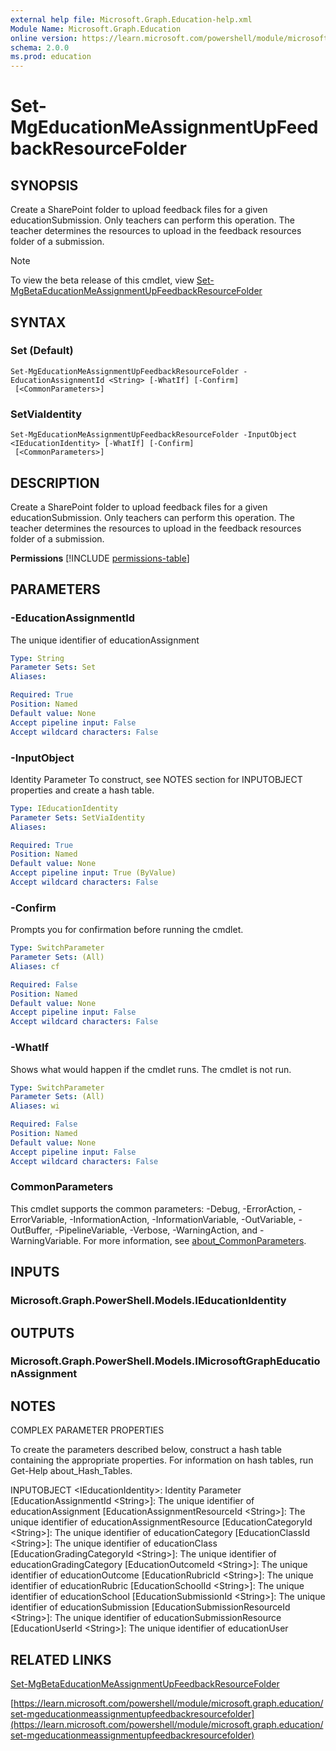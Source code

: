 ```yaml
---
external help file: Microsoft.Graph.Education-help.xml
Module Name: Microsoft.Graph.Education
online version: https://learn.microsoft.com/powershell/module/microsoft.graph.education/set-mgeducationmeassignmentupfeedbackresourcefolder
schema: 2.0.0
ms.prod: education
---
```


# Set-MgEducationMeAssignmentUpFeedbackResourceFolder

## SYNOPSIS
Create a SharePoint folder to upload feedback files for a given educationSubmission.
Only teachers can perform this operation.
The teacher determines the resources to upload in the feedback resources folder of a submission.

> [!NOTE]
> To view the beta release of this cmdlet, view [Set-MgBetaEducationMeAssignmentUpFeedbackResourceFolder](/powershell/module/Microsoft.Graph.Beta.Education/Set-MgBetaEducationMeAssignmentUpFeedbackResourceFolder?view=graph-powershell-beta)

## SYNTAX

### Set (Default)
```
Set-MgEducationMeAssignmentUpFeedbackResourceFolder -EducationAssignmentId <String> [-WhatIf] [-Confirm]
 [<CommonParameters>]
```

### SetViaIdentity
```
Set-MgEducationMeAssignmentUpFeedbackResourceFolder -InputObject <IEducationIdentity> [-WhatIf] [-Confirm]
 [<CommonParameters>]
```

## DESCRIPTION
Create a SharePoint folder to upload feedback files for a given educationSubmission.
Only teachers can perform this operation.
The teacher determines the resources to upload in the feedback resources folder of a submission.

**Permissions**
[!INCLUDE [permissions-table](~/../graphref/api-reference/v1.0/includes/permissions/educationassignment-setupfeedbackresourcesfolder-permissions.md)]

## PARAMETERS

### -EducationAssignmentId
The unique identifier of educationAssignment

```yaml
Type: String
Parameter Sets: Set
Aliases:

Required: True
Position: Named
Default value: None
Accept pipeline input: False
Accept wildcard characters: False
```

### -InputObject
Identity Parameter
To construct, see NOTES section for INPUTOBJECT properties and create a hash table.

```yaml
Type: IEducationIdentity
Parameter Sets: SetViaIdentity
Aliases:

Required: True
Position: Named
Default value: None
Accept pipeline input: True (ByValue)
Accept wildcard characters: False
```

### -Confirm
Prompts you for confirmation before running the cmdlet.

```yaml
Type: SwitchParameter
Parameter Sets: (All)
Aliases: cf

Required: False
Position: Named
Default value: None
Accept pipeline input: False
Accept wildcard characters: False
```

### -WhatIf
Shows what would happen if the cmdlet runs.
The cmdlet is not run.

```yaml
Type: SwitchParameter
Parameter Sets: (All)
Aliases: wi

Required: False
Position: Named
Default value: None
Accept pipeline input: False
Accept wildcard characters: False
```

### CommonParameters
This cmdlet supports the common parameters: -Debug, -ErrorAction, -ErrorVariable, -InformationAction, -InformationVariable, -OutVariable, -OutBuffer, -PipelineVariable, -Verbose, -WarningAction, and -WarningVariable. For more information, see [about_CommonParameters](http://go.microsoft.com/fwlink/?LinkID=113216).

## INPUTS

### Microsoft.Graph.PowerShell.Models.IEducationIdentity
## OUTPUTS

### Microsoft.Graph.PowerShell.Models.IMicrosoftGraphEducationAssignment
## NOTES
COMPLEX PARAMETER PROPERTIES

To create the parameters described below, construct a hash table containing the appropriate properties.
For information on hash tables, run Get-Help about_Hash_Tables.

INPUTOBJECT \<IEducationIdentity\>: Identity Parameter
  \[EducationAssignmentId \<String\>\]: The unique identifier of educationAssignment
  \[EducationAssignmentResourceId \<String\>\]: The unique identifier of educationAssignmentResource
  \[EducationCategoryId \<String\>\]: The unique identifier of educationCategory
  \[EducationClassId \<String\>\]: The unique identifier of educationClass
  \[EducationGradingCategoryId \<String\>\]: The unique identifier of educationGradingCategory
  \[EducationOutcomeId \<String\>\]: The unique identifier of educationOutcome
  \[EducationRubricId \<String\>\]: The unique identifier of educationRubric
  \[EducationSchoolId \<String\>\]: The unique identifier of educationSchool
  \[EducationSubmissionId \<String\>\]: The unique identifier of educationSubmission
  \[EducationSubmissionResourceId \<String\>\]: The unique identifier of educationSubmissionResource
  \[EducationUserId \<String\>\]: The unique identifier of educationUser

## RELATED LINKS
[Set-MgBetaEducationMeAssignmentUpFeedbackResourceFolder](/powershell/module/Microsoft.Graph.Beta.Education/Set-MgBetaEducationMeAssignmentUpFeedbackResourceFolder?view=graph-powershell-beta)

[https://learn.microsoft.com/powershell/module/microsoft.graph.education/set-mgeducationmeassignmentupfeedbackresourcefolder](https://learn.microsoft.com/powershell/module/microsoft.graph.education/set-mgeducationmeassignmentupfeedbackresourcefolder)



